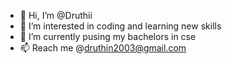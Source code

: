 - 👋 Hi, I’m @Druthii
- 👀 I’m interested in coding and learning new skills
- 🌱 I’m currently pusing my bachelors in cse
- 📫 Reach me @druthin2003@gmail.com

<!---
Druthii/Druthii is a ✨ special ✨ repository because its `README.md` (this file) appears on your GitHub profile.
You can click the Preview link to take a look at your changes.
--->

